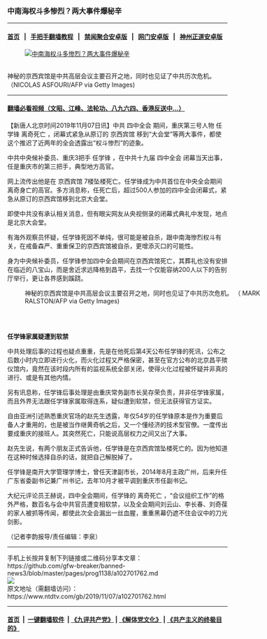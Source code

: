 ### 中南海权斗多惨烈？两大事件爆秘辛
------------------------

#### [首页](https://github.com/gfw-breaker/banned-news3/blob/master/README.md) &nbsp;&nbsp;|&nbsp;&nbsp; [手把手翻墙教程](https://github.com/gfw-breaker/guides/wiki) &nbsp;&nbsp;|&nbsp;&nbsp; [禁闻聚合安卓版](https://github.com/gfw-breaker/bn-android) &nbsp;&nbsp;|&nbsp;&nbsp; [网门安卓版](https://github.com/oGate2/oGate) &nbsp;&nbsp;|&nbsp;&nbsp; [神州正道安卓版](https://github.com/SzzdOgate/update) 



<div><div class="featured_image">
 <a href="https://i.ntdtv.com/assets/uploads/2019/11/GettyImages-1178637558.jpg" target="_blank">
  <figure>
   <img alt="中南海权斗多惨烈？两大事件爆秘辛" src="https://i.ntdtv.com/assets/uploads/2019/11/GettyImages-1178637558-800x450.jpg"/>
  </figure><br/>
 </a>
 <span class="caption">
  神秘的京西宾馆是中共高层会议主要召开之地，同时也见证了中共历次危机。 （NICOLAS ASFOURI/AFP via Getty Images)
 </span>
</div>
</div><hr/>

#### [翻墙必看视频（文昭、江峰、法轮功、八九六四、香港反送中...）](https://github.com/gfw-breaker/banned-news3/blob/master/pages/links.md)

<div><div class="post_content" itemprop="articleBody">
 <p>
  【新唐人北京时间2019年11月07日讯】中共
  <ok href="https://www.ntdtv.com/gb/四中全会.htm">
   四中全会
  </ok>
  期间，重庆第三号人物
  <ok href="https://www.ntdtv.com/gb/任学锋.htm">
   任学锋
  </ok>
  <ok href="https://www.ntdtv.com/gb/离奇死亡.htm">
   离奇死亡
  </ok>
  ，闭幕式紧急从原订的
  <ok href="https://www.ntdtv.com/gb/京西宾馆.htm">
   京西宾馆
  </ok>
  移到“大会堂”等两大事件，都使这个推迟了近两年的全会透露出“权斗惨烈”的迹象。
 </p>
 <p>
  中共中央候补委员、重庆3把手
  <ok href="https://www.ntdtv.com/gb/任学锋.htm">
   任学锋
  </ok>
  ，在中共十九届
  <ok href="https://www.ntdtv.com/gb/四中全会.htm">
   四中全会
  </ok>
  闭幕当天出事，任是重庆市的第三把手，典型地方高官。
 </p>
 <p>
  网上流传出他是在
  <ok href="https://www.ntdtv.com/gb/京西宾馆.htm">
   京西宾馆
  </ok>
  7楼坠楼死亡。任学锋成为中共首位在中央全会期间离奇身亡的高官。多方消息称，任死亡后，超过500人参加的四中全会闭幕式，紧急从原订的京西宾馆移到北京大会堂。
 </p>
 <p>
  即使中共没有承认相关消息，但有眼尖网友从央视侧录的闭幕式典礼中发现，地点是北京大会堂。
 </p>
 <p>
  有海外观察员怀疑，任学锋死因不单纯，很可能是被自杀，跟中南海惨烈权斗有关，在戒备森严、重重保卫的京西宾馆被自杀，更增添灭口的可能性。
 </p>
 <p>
  身为中央候补委员，任学锋参加四中全会期间在京西宾馆死亡，其葬礼也没有安排在临近的八宝山，而是舍近求远降格到昌平，去找一个仅能容纳200人以下的告别厅举行，更让各界感到蹊跷。
 </p>
 <figure class="wp-caption alignnone" id="attachment_102701227" style="width: 600px">
  <ok href="https://i.ntdtv.com/assets/uploads/2019/11/GettyImages-187704766.jpg">
   <img alt="" class="size-medium wp-image-102701227" src="https://i.ntdtv.com/assets/uploads/2019/11/GettyImages-187704766-600x338.jpg"/>
  </ok>
  <br/><figcaption class="wp-caption-text">
   神秘的京西宾馆是中共高层会议主要召开之地，同时也见证了中共历次危机。 （ MARK RALSTON/AFP via Getty Images)
  </figcaption><br/>
 </figure><br/>
 <p>
  <strong>
   任学锋家属疑遭到软禁
  </strong>
 </p>
 <p>
  中共处理后事的过程也疑点重重，先是在他死后第4天公布任学锋的死讯，公布之后数小时内立即进行火化，而火化过程又严格保密，甚至在官方公布的北京昌平殡仪馆内，竟然在该时段内所有的监视系统全部关闭，使得火化过程被怀疑并非真的进行、或是有其他内情。
 </p>
 <p>
  另有讯息称，任学锋后事处理是由重庆常务副市长吴存荣负责，并非任学锋家属，而且外界无法跟任学锋家属取得连系，疑似遭到软禁，但无法获得官方证实。
 </p>
 <p>
  自由亚洲引述熟悉重庆官场的赵先生透露，年仅54岁的任学锋原本是作为重要后备人才重用的，也是被当作继黄奇帆之后，又一个懂经济的技术型官僚。一度传出要成重庆的接班人。其突然死亡，只能说高层权力之间又出了大事。
 </p>
 <p>
  赵先生说，有两个朋友正式告诉他，任学锋是在京西宾馆坠楼死亡的。因为他知道在这种时候选择自杀的话，就把自己解脱掉了。
 </p>
 <p>
  任学锋是南开大学管理学博士，曾任天津副市长，2014年8月主政广州，后来升任广东省委副书记兼广州书记，去年10月才被平调到重庆市任副书记。
 </p>
 <p>
  大纪元评论员王赫说，四中全会期间，任学锋的
  <ok href="https://www.ntdtv.com/gb/离奇死亡.htm">
   离奇死亡
  </ok>
  ，“会议组织工作”的格外严格，数百名与会中共官员遭变相软禁，以及全会期间刘云山、李长春、刘奇葆的家人被抓等传闻，都使此次全会漏出一丝血腥，重重黑幕仍遮不住会议中的刀光剑影。
 </p>
 <p>
  （记者李韵报导/责任编辑：李泉）
 </p>
 <div class="single_ad">
 </div>
</div>
</div>
<hr/>
手机上长按并复制下列链接或二维码分享本文章：<br/>
https://github.com/gfw-breaker/banned-news3/blob/master/pages/prog1138/a102701762.md <br/>
<a href='https://github.com/gfw-breaker/banned-news3/blob/master/pages/prog1138/a102701762.md'><img src='https://github.com/gfw-breaker/banned-news3/blob/master/pages/prog1138/a102701762.md.png'/></a> <br/>
原文地址（需翻墙访问）：https://www.ntdtv.com/gb/2019/11/07/a102701762.html


------------------------
#### [首页](https://github.com/gfw-breaker/banned-news3/blob/master/README.md) &nbsp;|&nbsp; [一键翻墙软件](https://github.com/gfw-breaker/nogfw/blob/master/README.md) &nbsp;| [《九评共产党》](https://github.com/gfw-breaker/9ping.md/blob/master/README.md#九评之一评共产党是什么) | [《解体党文化》](https://github.com/gfw-breaker/jtdwh.md/blob/master/README.md) | [《共产主义的终极目的》](https://github.com/gfw-breaker/gczydzjmd.md/blob/master/README.md)


<img src='http://gfw-breaker.win/banned-news3/pages/prog1138/a102701762.md' width='0px' height='0px'/>